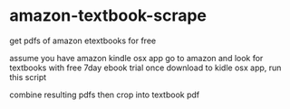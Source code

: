 # amazon-textbook-scrape
get pdfs of amazon etextbooks for free

assume you have amazon kindle osx app
go to amazon and look for textbooks with free 7day ebook trial
once download to kidle osx app, run this script

combine resulting pdfs then crop into textbook pdf
